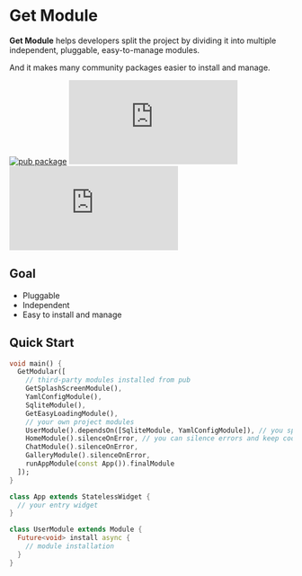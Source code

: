 # Get Module

**Get Module** helps developers split the project by dividing it into multiple independent, pluggable, easy-to-manage modules.

And it makes many community packages easier to install and manage.


[![pub package](https://img.shields.io/pub/v/get_module?style=flat)](https://github.com/rua-flutter/get_module.dart/tree/main/get_module) ![license](https://img.shields.io/github/license/rua-flutter/get_module.dart?style=flat)  [![stars](https://img.shields.io/github/stars/rua-flutter/get_module.dart?style=social)](https://github.com/rua-flutter/get_module.dart)

## Goal

- Pluggable
- Independent
- Easy to install and manage



## Quick Start

```dart
void main() {
  GetModular([
    // third-party modules installed from pub
    GetSplashScreenModule(),
    YamlConfigModule(),
    SqliteModule(),
    GetEasyLoadingModule(),
    // your own project modules
    UserModule().dependsOn([SqliteModule, YamlConfigModule]), // you specific order by using .dependsOn()
    HomeModule().silenceOnError, // you can silence errors and keep code going
    ChatModule().silenceOnError,
    GalleryModule().silenceOnError,
    runAppModule(const App()).finalModule
  ]);
}

class App extends StatelessWidget {
  // your entry widget
}

class UserModule extends Module {
  Future<void> install async {
    // module installation
  }
}
```



